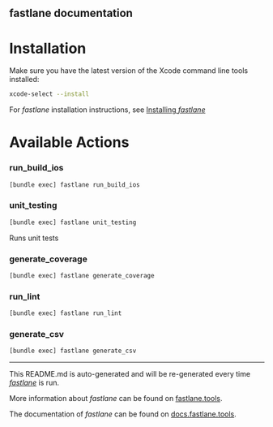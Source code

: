 fastlane documentation
----

# Installation

Make sure you have the latest version of the Xcode command line tools installed:

```sh
xcode-select --install
```

For _fastlane_ installation instructions, see [Installing _fastlane_](https://docs.fastlane.tools/#installing-fastlane)

# Available Actions

### run_build_ios

```sh
[bundle exec] fastlane run_build_ios
```



### unit_testing

```sh
[bundle exec] fastlane unit_testing
```

Runs unit tests

### generate_coverage

```sh
[bundle exec] fastlane generate_coverage
```



### run_lint

```sh
[bundle exec] fastlane run_lint
```



### generate_csv

```sh
[bundle exec] fastlane generate_csv
```



----

This README.md is auto-generated and will be re-generated every time [_fastlane_](https://fastlane.tools) is run.

More information about _fastlane_ can be found on [fastlane.tools](https://fastlane.tools).

The documentation of _fastlane_ can be found on [docs.fastlane.tools](https://docs.fastlane.tools).
